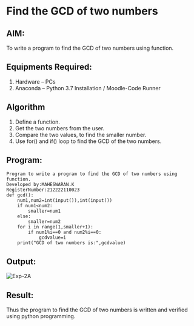 # Find the GCD of two numbers

## AIM:
To write a program to find the GCD of two numbers using function.

## Equipments Required:
1. Hardware – PCs
2. Anaconda – Python 3.7 Installation / Moodle-Code Runner

## Algorithm
1. Define a function.
2. Get the two numbers from the user.
3. Compare the two values, to find the smaller number.
4. Use for() and if() loop to find the GCD of the two numbers.

## Program:
```
Program to write a program to find the GCD of two numbers using function.
Developed by:MAHESWARAN.K 
RegisterNumber:212222110023 
def gcd():
    num1,num2=int(input()),int(input())
    if num1<num2:
        smaller=num1
    else:
        smaller=num2
    for i in range(1,smaller+1):
        if num1%i==0 and num2%i==0:
            gcdvalue=i
    print("GCD of two numbers is:",gcdvalue)
```

## Output:

![Exp-2A](https://user-images.githubusercontent.com/119478181/232187067-01495126-328b-4a6b-b520-49758874d506.png)

## Result:
Thus the program to find the GCD of two numbers is written and verified using python programming.
